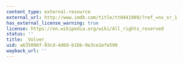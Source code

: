 ```yaml
---
content_type: external-resource
external_url: http://www.imdb.com/title/tt0441909/?ref_=nv_sr_1
has_external_license_warning: true
license: https://en.wikipedia.org/wiki/All_rights_reserved
status: ''
title: _Volver_
uid: a635098f-93cd-4d69-b1bb-9e3ce1efe599
wayback_url: ''
---
```

